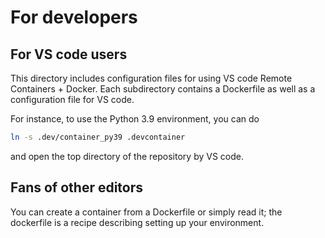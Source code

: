# For developers
## For VS code users

This directory includes configuration files for using VS code Remote Containers + Docker.
Each subdirectory contains a Dockerfile as well as a configuration file for VS code.

For instance, to use the Python 3.9 environment, you can do

```bash
ln -s .dev/container_py39 .devcontainer
```

and open the top directory of the repository by VS code.

## Fans of other editors
You can create a container from a Dockerfile or simply read it; the dockerfile
is a recipe describing setting up your environment.
